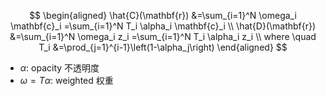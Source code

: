 $$
\begin{aligned} 
\hat{C}(\mathbf{r}) &=\sum_{i=1}^N \omega_i \mathbf{c}_i =\sum_{i=1}^N T_i \alpha_i \mathbf{c}_i \\
\hat{D}(\mathbf{r}) &=\sum_{i=1}^N \omega_i z_i =\sum_{i=1}^N T_i \alpha_i z_i
\\ 
where \quad T_i &=\prod_{j=1}^{i-1}\left(1-\alpha_j\right) 
\end{aligned}
$$

- $\alpha$: opacity 不透明度
- $\omega = T\alpha$: weighted 权重